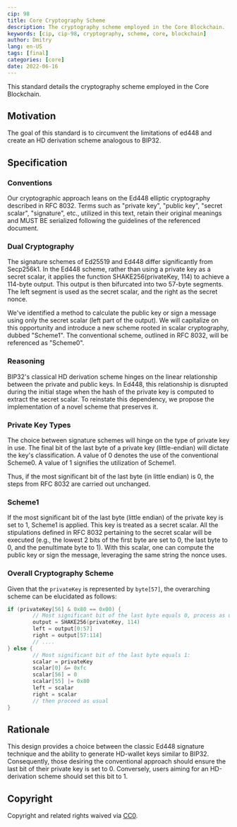 ```yaml
---
cip: 98
title: Core Cryptography Scheme
description: The cryptography scheme employed in the Core Blockchain.
keywords: [cip, cip-98, cryptography, scheme, core, blockchain]
author: Dmitry
lang: en-US
tags: [final]
categories: [core]
date: 2022-06-16
---
```

This standard details the cryptography scheme employed in the Core Blockchain.

<!--truncate-->

## Motivation

The goal of this standard is to circumvent the limitations of ed448 and create an HD derivation scheme analogous to BIP32.

## Specification

### Conventions

Our cryptographic approach leans on the Ed448 elliptic cryptography described in RFC 8032. Terms such as "private key", "public key", "secret scalar", "signature", etc., utilized in this text, retain their original meanings and MUST BE serialized following the guidelines of the referenced document.

### Dual Cryptography

The signature schemes of Ed25519 and Ed448 differ significantly from Secp256k1. In the Ed448 scheme, rather than using a private key as a secret scalar, it applies the function SHAKE256(privateKey, 114) to achieve a 114-byte output. This output is then bifurcated into two 57-byte segments. The left segment is used as the secret scalar, and the right as the secret nonce.

We've identified a method to calculate the public key or sign a message using only the secret scalar (left part of the output). We will capitalize on this opportunity and introduce a new scheme rooted in scalar cryptography, dubbed "Scheme1". The conventional scheme, outlined in RFC 8032, will be referenced as "Scheme0".

### Reasoning

BIP32's classical HD derivation scheme hinges on the linear relationship between the private and public keys. In Ed448, this relationship is disrupted during the initial stage when the hash of the private key is computed to extract the secret scalar. To reinstate this dependency, we propose the implementation of a novel scheme that preserves it.

### Private Key Types

The choice between signature schemes will hinge on the type of private key in use. The final bit of the last byte of a private key (little-endian) will dictate the key's classification. A value of 0 denotes the use of the conventional Scheme0. A value of 1 signifies the utilization of Scheme1.

Thus, if the most significant bit of the last byte (in little endian) is 0, the steps from RFC 8032 are carried out unchanged.

### Scheme1

If the most significant bit of the last byte (little endian) of the private key is set to 1, Scheme1 is applied. This key is treated as a secret scalar. All the stipulations defined in RFC 8032 pertaining to the secret scalar will be executed (e.g., the lowest 2 bits of the first byte are set to 0, the last byte to 0, and the penultimate byte to 1). With this scalar, one can compute the public key or sign the message, leveraging the same string the nonce uses.

### Overall Cryptography Scheme

Given that the `privateKey` is represented by `byte[57]`, the overarching scheme can be elucidated as follows:

```go
if (privateKey[56] & 0x80 == 0x00) {
        // Most significant bit of the last byte equals 0, process as usual:
        output = SHAKE256(privateKey, 114)
        left = output[0:57]
        right = output[57:114]
        // ....
} else {
        // Most significant bit of the last byte equals 1:
        scalar = privateKey
        scalar[0] &= 0xfc
        scalar[56] = 0
        scalar[55] |= 0x80
        left = scalar
        right = scalar
        // then proceed as usual
}
```

## Rationale

This design provides a choice between the classic Ed448 signature technique and the ability to generate HD-wallet keys similar to BIP32. Consequently, those desiring the conventional approach should ensure the last bit of their private key is set to 0. Conversely, users aiming for an HD-derivation scheme should set this bit to 1.

## Copyright

Copyright and related rights waived via [CC0](https://creativecommons.org/publicdomain/zero/1.0/).
